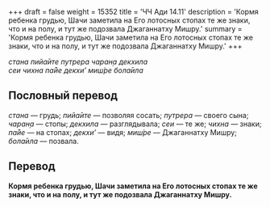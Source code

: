 +++
draft = false
weight = 15352
title = 'ЧЧ Ади 14.11'
description = 'Кормя ребенка грудью, Шачи заметила на Его лотосных стопах те же знаки, что и на полу, и тут же подозвала Джаганнатху Мишру.'
summary = 'Кормя ребенка грудью, Шачи заметила на Его лотосных стопах те же знаки, что и на полу, и тут же подозвала Джаганнатху Мишру.'
+++

_стана пийа̄ите путрера чаран̣а декхила  
сеи чихна па̄йе декхи’ миш́ре бола̄ила_

## Пословный перевод

_стана_ — грудь; _пийа̄ите_ — позволяя сосать; _путрера_ — своего сына; _чаран̣а_ — стопы; _декхила_ — разглядывала; _сеи_ — те же; _чихна_ — знаки; _па̄йе_ — на стопах; _декхи’_ — видя; _миш́ре_ — Джаганнатху Мишру; _бола̄ила_ — позвала.

## Перевод

**Кормя ребенка грудью, Шачи заметила на Его лотосных стопах те же знаки, что и на полу, и тут же подозвала Джаганнатху Мишру.**
